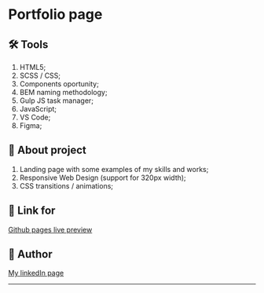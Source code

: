 # Portfolio page

## 🛠 Tools

1. HTML5;
2. SCSS / CSS;
3. Components oportunity;
4. BEM naming methodology;
5. Gulp JS task manager;
6. JavaScript;
7. VS Code;
8. Figma;

## 📑 About project

1. Landing page with some examples of my skills and works;
2. Responsive Web Design (support for 320px width);
3. CSS transitions / animations;

## 🔗 Link for

[Github pages live preview](https://valerii-frontend.github.io/portfolio/dist/)

## 👤 Author

[My linkedIn page](https://www.linkedin.com/in/valerii-lozghachov/)

---

